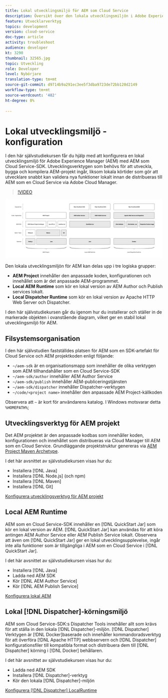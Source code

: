 ```yaml
---
title: Lokal utvecklingsmiljö för AEM som Cloud Service
description: Översikt över den lokala utvecklingsmiljön i Adobe Experience Manager (AEM).
feature: Utvecklarverktyg
topics: development
version: cloud-service
doc-type: article
activity: troubleshoot
audience: developer
kt: 3290
thumbnail: 32565.jpg
topic: Utveckling
role: Developer
level: Nybörjare
translation-type: tm+mt
source-git-commit: d9714b9a291ec3ee5f3dba9723de72bb120d2149
workflow-type: tm+mt
source-wordcount: '482'
ht-degree: 0%

---
```



# Lokal utvecklingsmiljö - konfiguration

I den här självstudiekursen får du hjälp med att konfigurera en lokal utvecklingsmiljö för Adobe Experience Manager (AEM) med AEM som Cloud Service-SDK. Utvecklingsverktygen som behövs för att utveckla, bygga och kompilera AEM-projekt ingår, liksom lokala körtider som gör att utvecklare snabbt kan validera nya funktioner lokalt innan de distribueras till AEM som en Cloud Service via Adobe Cloud Manager.

>[!VIDEO](https://video.tv.adobe.com/v/32565/?quality=12&learn=on)

![AEM som Cloud Service Local Development Environment Technology Stack](./assets/overview/aem-sdk-technology-stack.png)

Den lokala utvecklingsmiljön för AEM kan delas upp i tre logiska grupper:

+ __AEM Project__ innehåller den anpassade koden, konfigurationen och innehållet som är det anpassade AEM-programmet.
+ __Local AEM Runtime__ som kör en lokal version av AEM Author och Publish services lokalt.
+ __Local Dispatcher Runtime__ som kör en lokal version av Apache HTTP Web Server och Dispatcher.

I den här självstudiekursen går du igenom hur du installerar och ställer in de markerade objekten i ovanstående diagram, vilket ger en stabil lokal utvecklingsmiljö för AEM.

## Filsystemsorganisation

I den här självstudien fastställdes platsen för AEM som en SDK-artefakt för Cloud Service och AEM projektkoden enligt följande:

+ `~/aem-sdk` är en organisationsmapp som innehåller de olika verktygen som AEM tillhandahåller som en Cloud Service-SDK
+ `~/aem-sdk/author` innehåller AEM Author Service
+ `~/aem-sdk/publish` innehåller AEM-publiceringstjänsten
+ `~/aem-sdk/dispatcher` innehåller Dispatcher-verktygen
+ `~/code/<project name>` innehåller den anpassade AEM Project-källkoden

Observera att `~` är kort för användarens katalog. I Windows motsvarar detta `%HOMEPATH%`;

## Utvecklingsverktyg för AEM projekt

Det AEM projektet är den anpassade kodbas som innehåller koden, konfigurationen och innehållet som distribueras via Cloud Manager till AEM som en Cloud Service. Grundläggande projektstruktur genereras via [AEM Project Maven Archetype](https://github.com/adobe/aem-project-archetype).

I det här avsnittet av självstudiekursen visas hur du:

+ Installera [!DNL Java]
+ Installera [!DNL Node.js] (och npm)
+ Installera [!DNL Maven]
+ Installera [!DNL Git]

[Konfigurera utvecklingsverktyg för AEM projekt](./development-tools.md)

## Local AEM Runtime

AEM som en Cloud Service-SDK innehåller en [!DNL QuickStart Jar] som kör en lokal version av AEM. [!DNL QuickStart Jar] kan användas för att köra antingen AEM Author Service eller AEM Publish Service lokalt. Observera att även om [!DNL QuickStart Jar] ger en lokal utvecklingsupplevelse, ingår inte alla funktioner som är tillgängliga i AEM som en Cloud Service i [!DNL QuickStart Jar].

I det här avsnittet av självstudiekursen visas hur du:

+ Installera [!DNL Java]
+ Ladda ned AEM SDK
+ Kör [!DNL AEM Author Service]
+ Kör [!DNL AEM Publish Service]

[Konfigurera lokal AEM](./aem-runtime.md)

## Lokal [!DNL Dispatcher]-körningsmiljö

AEM som Cloud Service-SDK:s Dispatcher Tools innehåller allt som krävs för att ställa in den lokala [!DNL Dispatcher]-miljön. [!DNL Dispatcher] Verktygen är  [!DNL Docker]baserade och innehåller kommandoradsverktyg för att överföra  [!DNL Apache HTTP] webbservern och  [!DNL Dispatcher] konfigurationsfiler till kompatibla format och distribuera dem till  [!DNL Dispatcher] körning i  [!DNL Docker] behållaren.

I det här avsnittet av självstudiekursen visas hur du:

+ Ladda ned AEM SDK
+ Installera [!DNL Dispatcher]-verktyg
+ Kör den lokala [!DNL Dispatcher]-miljön

[Konfigurera  [!DNL Dispatcher] LocalRuntime](./dispatcher-tools.md)
